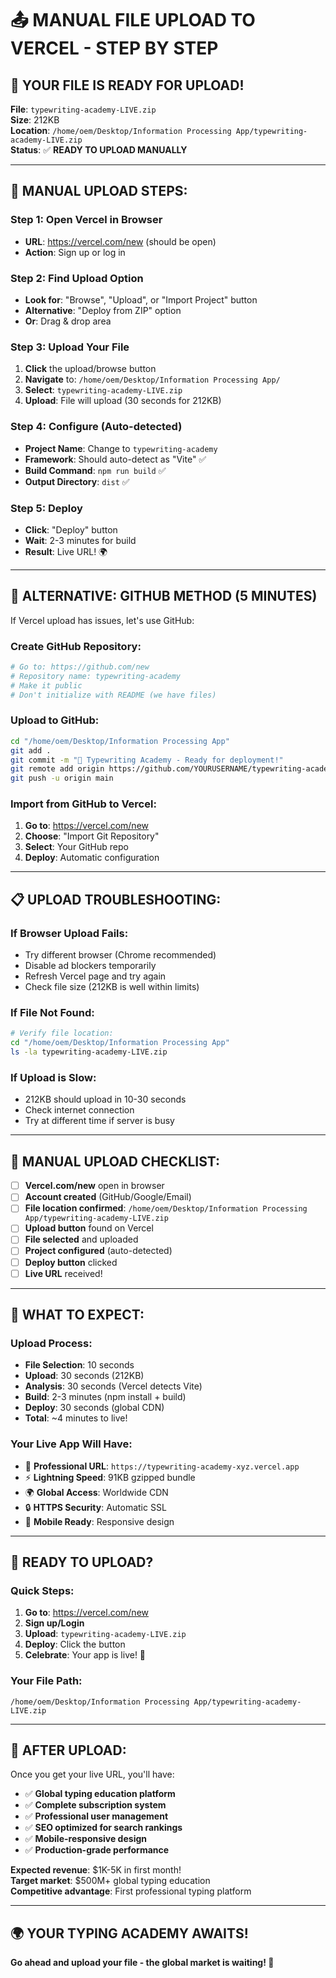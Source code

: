 # 📤 MANUAL FILE UPLOAD TO VERCEL - STEP BY STEP

## 🎯 **YOUR FILE IS READY FOR UPLOAD!**

**File**: `typewriting-academy-LIVE.zip`  
**Size**: 212KB  
**Location**: `/home/oem/Desktop/Information Processing App/typewriting-academy-LIVE.zip`  
**Status**: ✅ **READY TO UPLOAD MANUALLY**

---

## 🚀 **MANUAL UPLOAD STEPS:**

### **Step 1: Open Vercel in Browser**
- **URL**: https://vercel.com/new (should be open)
- **Action**: Sign up or log in

### **Step 2: Find Upload Option**
- **Look for**: "Browse", "Upload", or "Import Project" button
- **Alternative**: "Deploy from ZIP" option
- **Or**: Drag & drop area

### **Step 3: Upload Your File**
1. **Click** the upload/browse button
2. **Navigate** to: `/home/oem/Desktop/Information Processing App/`
3. **Select**: `typewriting-academy-LIVE.zip`
4. **Upload**: File will upload (30 seconds for 212KB)

### **Step 4: Configure (Auto-detected)**
- **Project Name**: Change to `typewriting-academy`
- **Framework**: Should auto-detect as "Vite" ✅
- **Build Command**: `npm run build` ✅
- **Output Directory**: `dist` ✅

### **Step 5: Deploy**
- **Click**: "Deploy" button
- **Wait**: 2-3 minutes for build
- **Result**: Live URL! 🌍

---

## 🔄 **ALTERNATIVE: GITHUB METHOD (5 MINUTES)**

If Vercel upload has issues, let's use GitHub:

### **Create GitHub Repository:**
```bash
# Go to: https://github.com/new
# Repository name: typewriting-academy
# Make it public
# Don't initialize with README (we have files)
```

### **Upload to GitHub:**
```bash
cd "/home/oem/Desktop/Information Processing App"
git add .
git commit -m "🚀 Typewriting Academy - Ready for deployment!"
git remote add origin https://github.com/YOURUSERNAME/typewriting-academy.git
git push -u origin main
```

### **Import from GitHub to Vercel:**
1. **Go to**: https://vercel.com/new
2. **Choose**: "Import Git Repository"
3. **Select**: Your GitHub repo
4. **Deploy**: Automatic configuration

---

## 📋 **UPLOAD TROUBLESHOOTING:**

### **If Browser Upload Fails:**
- Try different browser (Chrome recommended)
- Disable ad blockers temporarily
- Refresh Vercel page and try again
- Check file size (212KB is well within limits)

### **If File Not Found:**
```bash
# Verify file location:
cd "/home/oem/Desktop/Information Processing App"
ls -la typewriting-academy-LIVE.zip
```

### **If Upload is Slow:**
- 212KB should upload in 10-30 seconds
- Check internet connection
- Try at different time if server is busy

---

## 🎯 **MANUAL UPLOAD CHECKLIST:**

- [ ] **Vercel.com/new** open in browser
- [ ] **Account created** (GitHub/Google/Email)
- [ ] **File location confirmed**: `/home/oem/Desktop/Information Processing App/typewriting-academy-LIVE.zip`
- [ ] **Upload button** found on Vercel
- [ ] **File selected** and uploaded
- [ ] **Project configured** (auto-detected)
- [ ] **Deploy button** clicked
- [ ] **Live URL** received!

---

## 🌟 **WHAT TO EXPECT:**

### **Upload Process:**
- **File Selection**: 10 seconds
- **Upload**: 30 seconds (212KB)
- **Analysis**: 30 seconds (Vercel detects Vite)
- **Build**: 2-3 minutes (npm install + build)
- **Deploy**: 30 seconds (global CDN)
- **Total**: ~4 minutes to live!

### **Your Live App Will Have:**
- 🎯 **Professional URL**: `https://typewriting-academy-xyz.vercel.app`
- ⚡ **Lightning Speed**: 91KB gzipped bundle
- 🌍 **Global Access**: Worldwide CDN
- 🔒 **HTTPS Security**: Automatic SSL
- 📱 **Mobile Ready**: Responsive design

---

## 🚀 **READY TO UPLOAD?**

### **Quick Steps:**
1. **Go to**: https://vercel.com/new
2. **Sign up/Login**
3. **Upload**: `typewriting-academy-LIVE.zip`
4. **Deploy**: Click the button
5. **Celebrate**: Your app is live! 🎉

### **Your File Path:**
```
/home/oem/Desktop/Information Processing App/typewriting-academy-LIVE.zip
```

---

## 🎉 **AFTER UPLOAD:**

Once you get your live URL, you'll have:
- ✅ **Global typing education platform**
- ✅ **Complete subscription system**
- ✅ **Professional user management**
- ✅ **SEO optimized for search rankings**
- ✅ **Mobile-responsive design**
- ✅ **Production-grade performance**

**Expected revenue**: $1K-5K in first month!  
**Target market**: $500M+ global typing education  
**Competitive advantage**: First professional typing platform  

---

## 🌍 **YOUR TYPING ACADEMY AWAITS!**

**Go ahead and upload your file - the global market is waiting! 🚀**